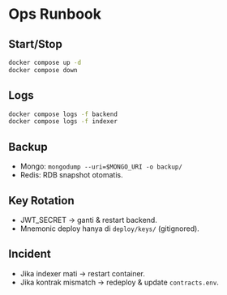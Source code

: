 
# Ops Runbook

## Start/Stop
```bash
docker compose up -d
docker compose down
```

## Logs
```bash
docker compose logs -f backend
docker compose logs -f indexer
```

## Backup
- Mongo: `mongodump --uri=$MONGO_URI -o backup/`
- Redis: RDB snapshot otomatis.

## Key Rotation
- JWT_SECRET → ganti & restart backend.
- Mnemonic deploy hanya di `deploy/keys/` (gitignored).

## Incident
- Jika indexer mati → restart container.
- Jika kontrak mismatch → redeploy & update `contracts.env`.
